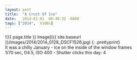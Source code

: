 ```yaml
---
layout: post
title:  "A Crust Of Ice"
date:   2014-01-01  08:40:32 -0600
tags: ["2014",  X100s]
---
```

![{{ page.title }} Image]({{ site.baseurl }}/images/2014/2014_0128_DSCF1526.jpg)
{: .prettyprint}  
It was a chilly January - Ice on the inside of the window frames  
1/70 sec, f/4.5, ISO 400 - Shutter clicks this day: 4